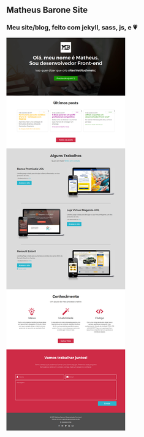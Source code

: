 ## Matheus Barone Site

### Meu site/blog, feito com jekyll, sass, js, e 💗 


![Screenshot](site-screenshot.jpg)






